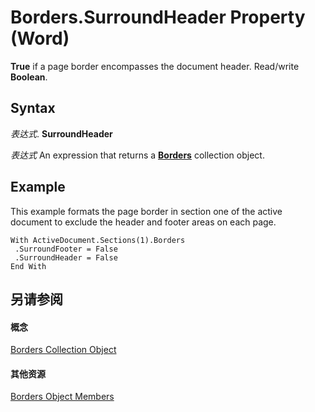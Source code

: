 
# Borders.SurroundHeader Property (Word)

 **True** if a page border encompasses the document header. Read/write **Boolean**.


## Syntax

 _表达式_. **SurroundHeader**

 _表达式_ An expression that returns a **[Borders](6dd1d4cc-2dcf-22c7-a299-4721a5543ba3.md)** collection object.


## Example

This example formats the page border in section one of the active document to exclude the header and footer areas on each page.


```
With ActiveDocument.Sections(1).Borders 
 .SurroundFooter = False 
 .SurroundHeader = False 
End With
```


## 另请参阅


#### 概念


[Borders Collection Object](6dd1d4cc-2dcf-22c7-a299-4721a5543ba3.md)
#### 其他资源


[Borders Object Members](http://msdn.microsoft.com/library/7c391c32-ebf4-9ca7-a740-0205852f1bab%28Office.15%29.aspx)